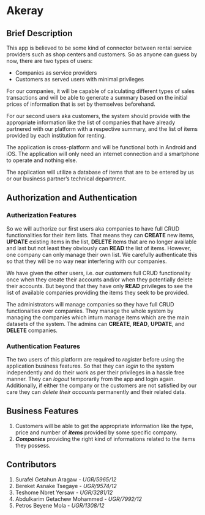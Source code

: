 # Akeray

## Brief Description

This app is believed to be some kind of connector between rental service providers such as shop centers and customers. So as anyone can guess by now, there are two types of users:
* Companies as service providers
* Customers as served users with minimal privileges    

For our companies, it will be capable of calculating different types of sales transactions and will be able to generate a summary based on the initial prices of information that is set by themselves beforehand.

For our second users aka customers, the system should provide with the appropriate information like the list of companies that have already partnered with our platform with a respective summary, and the list of items provided by each institution for renting.

The application is cross-platform and will be functional both in Android and iOS. The application will only need an internet connection and a smartphone to operate and nothing else.

The application will utilize a database of items that are to be entered by us or our business partner’s technical department.

## Authorization and Authentication

### Autherization Features

So we will authorize our first users aka companies to have full CRUD functionalities for their item lists. That means they can **CREATE** new items, **UPDATE** existing items in the list, **DELETE** items that are no longer available and last but not least they obviously can **READ** the list of items. However, one company can only manage their own list. We carefully authenticate this so that they will be no way near interfering with our companies.

We have given the other users, i.e. our customers full CRUD functionality once when they create their accounts and/or when they potentially delete their accounts. But beyond that they have only **READ** privileges to see the list of available companies providing the items they seek to be provided.

The administrators will manage companies so they have full CRUD functionaities over companies. They manage the whole system by managing the companies which inturn manage items which are the main datasets of the system. The admins can **CREATE**, **READ**, **UPDATE**, and **DELETE** companies.

### Authentication Features

The two users of this platform are required to *register* before using the application business features. So that they can *login* to the system independently and do their work as per their privileges in a hassle free manner. They can *logout* temporarily from the app and login again. Additionally, if either the company or the customers are not satisfied by our care they can *delete their accounts* permanently and their related data.

## Business Features

1. Customers will be able to get the appropriate information like the type, price and number of ***items*** provided by some specific company.
2. ***Companies*** providing the right kind of informations related to the items they possess.

## Contributors

1. Surafel Getahun Aragaw - *UGR/5965/12*
2. Bereket Asnake Tsegaye - *UGR/9574/12*
3. Teshome Nbret Yersaw - *UGR/3281/12*
4. Abdulkarim Getachew Mohammed - *UGR/7992/12*
5. Petros Beyene Mola - *UGR/1308/12*
